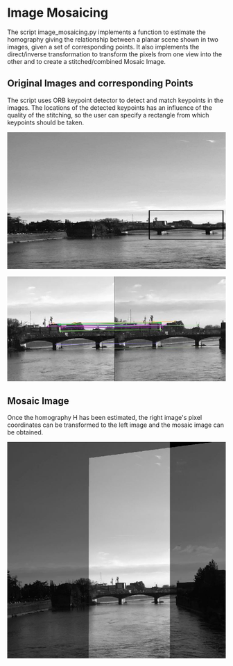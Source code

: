 # Image Mosaicing

The script image_mosaicing.py implements a function to estimate the homography giving the relationship between
a planar scene shown in two images, given a set of corresponding points. It also implements the direct/inverse
transformation to transform the pixels from one view into the other and to create a stitched/combined Mosaic Image.  

## Original Images and corresponding Points

The script uses ORB keypoint detector to detect and match keypoints in the images. The locations of the detected
keypoints has an influence of the quality of the stitching, so the user can specify a rectangle from which keypoints
should be taken.

!["keypoint_specification.jpg"](../images/keypoint_specification.jpg)

!["image_keypoints.jpg"](../images/image_keypoints.jpg)

## Mosaic Image

Once the homography H has been estimated, the right image's pixel coordinates can be transformed to the left image
and the mosaic image can be obtained.

!["image_mosaic.jpg"](../images/image_mosaic.jpg)

